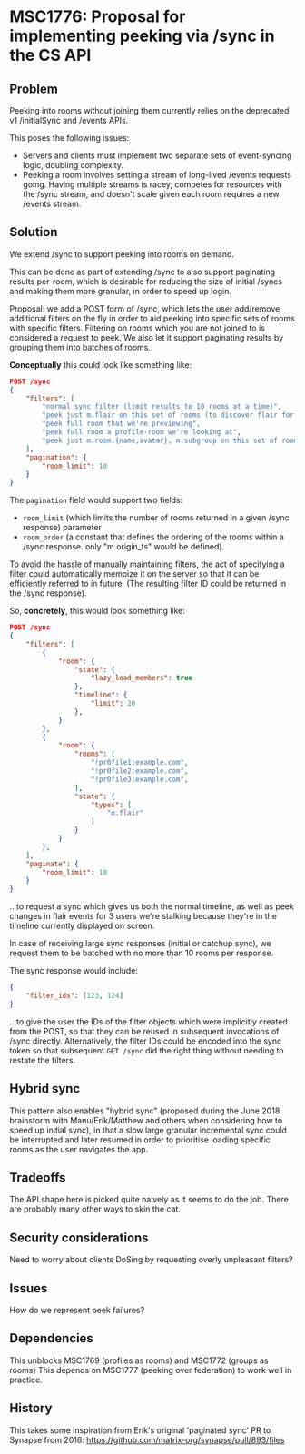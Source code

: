 # MSC1776: Proposal for implementing peeking via /sync in the CS API

## Problem

Peeking into rooms without joining them currently relies on the deprecated v1
/initialSync and /events APIs.

This poses the following issues:

 * Servers and clients must implement two separate sets of event-syncing logic,
   doubling complexity.
 * Peeking a room involves setting a stream of long-lived /events requests going.
   Having multiple streams is racey, competes for resources with the /sync stream,
   and doesn't scale given each room requires a new /events stream.

## Solution

We extend /sync to support peeking into rooms on demand.

This can be done as part of extending /sync to also support paginating results
per-room, which is desirable for reducing the size of initial /syncs and making
them more granular, in order to speed up login.

Proposal: we add a POST form of /sync, which lets the user add/remove additional
filters on the fly in order to aid peeking into specific sets of rooms with
specific filters.  Filtering on rooms which you are not joined to is considered
a request to peek.  We also let it support paginating results by grouping them
into batches of rooms.

**Conceptually** this could look like something like:
```json
POST /sync
{
    "filters": [
        "normal sync filter (limit results to 10 rooms at a time)",
        "peek just m.flair on this set of rooms (to discover flair for users)"
        "peek full room that we're previewing",
        "peek full room a profile-room we're looking at",
        "peek just m.room.{name,avatar}, m.subgroup on this set of rooms (to display groups-as-rooms)",
    ],
    "pagination": {
        "room_limit": 10
    }
}
```

The `pagination` field would support two fields:
 * `room_limit` (which limits the number of rooms returned in a given /sync
    response) parameter
 * `room_order` (a constant that defines the ordering of the rooms within a /sync
    response. only "m.origin_ts" would be defined).

To avoid the hassle of manually maintaining filters, the act of specifying a
filter could automatically memoize it on the server so that it can be
efficiently referred to in future.  (The resulting filter ID could be returned
in the /sync response).

So, **concretely**, this would look something like:

```json
POST /sync
{
    "filters": [
        {
            "room": {
                "state": {
                    "lazy_load_members": true
                },
                "timeline": {
                    "limit": 20
                },
            }
        },
        {
            "room": {
                "rooms": [
                    "!pr0file1:example.com",
                    "!pr0file2:example.com",
                    "!pr0file3:example.com",
                ],
                "state": {
                    "types": [
                        "m.flair"
                    ]
                }
            }
        },
    ],
    "paginate": {
        "room_limit": 10
    }
}
```

...to request a sync which gives us both the normal timeline, as well as peek
changes in flair events for 3 users we're stalking because they're in the timeline
currently displayed on screen.

In case of receiving large sync responses (initial or catchup sync), we request
them to be batched with no more than 10 rooms per response.

The sync response would include:

```json
{
    "filter_ids": [123, 124]
}
```

...to give the user the IDs of the filter objects which were implicitly created
from the POST, so that they can be reused in subsequent invocations of /sync
directly.  Alternatively, the filter IDs could be encoded into the sync token so
that subsequent `GET /sync` did the right thing without needing to restate the
filters.

## Hybrid sync

This pattern also enables "hybrid sync" (proposed during the June 2018
brainstorm with Manu/Erik/Matthew and others when considering how to speed up
initial sync), in that a slow large granular incremental sync could be
interrupted and later resumed in order to prioritise loading specific rooms as
the user navigates the app.

## Tradeoffs

The API shape here is picked quite naively as it seems to do the job.  There are
probably many other ways to skin the cat.

## Security considerations

Need to worry about clients DoSing by requesting overly unpleasant filters?

## Issues

How do we represent peek failures?

## Dependencies

This unblocks MSC1769 (profiles as rooms) and MSC1772 (groups as rooms)
This depends on MSC1777 (peeking over federation) to work well in practice.

## History

This takes some inspiration from Erik's original 'paginated sync' PR to Synapse
from 2016: https://github.com/matrix-org/synapse/pull/893/files
